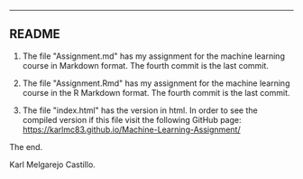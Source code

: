 ---
## README

1. The file "Assignment.md" has my assignment for the machine learning course in Markdown format. The fourth commit is the last commit.

2. The file "Assignment.Rmd" has my assignment for the machine learning course in the R Markdown format. The fourth commit is the last commit.

3. The file "index.html" has the version in html. In order to see the compiled version if this file visit the following GitHub page:
https://karlmc83.github.io/Machine-Learning-Assignment/

The end.

Karl Melgarejo Castillo.

